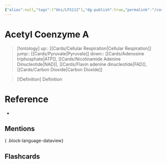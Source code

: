 ```yaml
---
{"alias":null,"tags":["Uni/LFS112"],"dg-publish":true,"permalink":"/cards/acetyl-coenzyme-a/","dgPassFrontmatter":true}
---
```


# Acetyl Coenzyme A

> [!ontology]
> up:: [[Cards/Cellular Respiration\|Cellular Respiration]]
> jump:: [[Cards/Pyruvate\|Pyruvate]]
> down:: [[Cards/Adenosine triphosphate\|ATP]], [[Cards/Nicotinamide Adenine Dinucleotide\|NAD]], [[Cards/Flavin adenine dinucleotide\|FAD]], [[Cards/Carbon Dioxide\|Carbon Dioxide]]

> [!Definition] Definition

# Reference

- 

## Mentions


{ .block-language-dataview}

## Flashcards